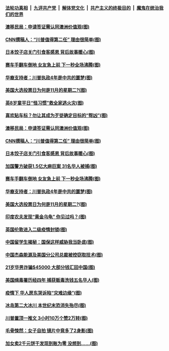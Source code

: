 ####  [法轮功真相](../../../../basic/blob/master/README.md?t=11011501) &nbsp;|&nbsp; [九评共产党](../../../../9ping.md/blob/master/README.md?t=11011501) &nbsp;|&nbsp; [解体党文化](../../../../jtdwh.md/blob/master/README.md?t=11011501)  &nbsp;|&nbsp; [共产主义的终极目的](../../../../gczydzjmd.md/blob/master/README.md?t=11011501) &nbsp;|&nbsp; [魔鬼在统治我们的世界](../../../../mgztzwmdsj.md/blob/master/README.md?t=11011501) 

#### [澳移民局：申请签证需认同澳洲价值观(图)](../pages/p3/951094.md?t=11011501) 

#### [CNN撰稿人：“川普值得第二任” 理由很简单(图)](../pages/p3/951091.md?t=11011501) 

#### [日本饺子店关门引食客感恩 背后故事暖心(图)](../pages/p3/951089.md?t=11011501) 

#### [赛车手翻车倒地 女友急上前 下一秒全场沸腾(图)](../pages/p3/950971.md?t=11011501) 

#### [华裔支持者：川普执政4年是中共的噩梦(图)](../pages/p3/950876.md?t=11011501) 

#### [美国大选投票日为何是11月的星期二?(图)](../pages/p3/950711.md?t=11011501) 

#### [英8岁童平日“怪习惯”救全家逃火灾(图)](../pages/p3/951104.md?t=11011501) 

#### [喜欢贴车标？勿让其成为歹徒确定目标的“帮凶”(图)](../pages/p3/951102.md?t=11011501) 

#### [澳移民局：申请签证需认同澳洲价值观(图)](../pages/p3/951094.md?t=11011501) 

#### [CNN撰稿人：“川普值得第二任” 理由很简单(图)](../pages/p3/951091.md?t=11011501) 

#### [日本饺子店关门引食客感恩 背后故事暖心(图)](../pages/p3/951089.md?t=11011501) 

#### [加国警方破获1.5亿大麻巨案 31名华人被捕(图)](../pages/p3/951085.md?t=11011501) 

#### [赛车手翻车倒地 女友急上前 下一秒全场沸腾(图)](../pages/p3/950971.md?t=11011501) 

#### [华裔支持者：川普执政4年是中共的噩梦(图)](../pages/p3/950876.md?t=11011501) 

#### [美国大选投票日为何是11月的星期二?(图)](../pages/p3/950711.md?t=11011501) 

#### [印度农夫发现“黄金乌龟” 你见过吗？(图)](../pages/p3/950979.md?t=11011501) 

#### [英国伦敦进入二级疫情封锁(图)](../pages/p3/950977.md?t=11011501) 

#### [中国留学生揭秘：国保这样威胁我当卧底(图)](../pages/p3/950939.md?t=11011501) 

#### [中国杰森能源及美国分公司总裁被控窃取技术(图)](../pages/p3/950953.md?t=11011501) 

#### [21岁华男诈骗$45000 大部分钱汇回中国(图)](../pages/p3/950865.md?t=11011501) 

#### [美国缉毒署历经四年 捕获贩毒洗钱五名华人(图)](../pages/p3/950866.md?t=11011501) 

#### [疫情下 华人房东哭诉陷“灾难边缘”(图)](../pages/p3/950863.md?t=11011501) 

#### [冰岛第二大冰川 本世纪末恐消失殆尽(图)](../pages/p3/950864.md?t=11011501) 

#### [川普置顶一推文 3小时10万个赞2万转(图)](../pages/p3/950859.md?t=11011501) 

#### [毛骨悚然：女子自拍 镜片中竟多了2身影(图)](../pages/p3/950837.md?t=11011501) 

#### [加女卖2千元饼干发现到账为零 没想到......(图)](../pages/p3/950743.md?t=11011501) 

